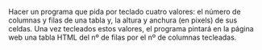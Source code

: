 Hacer un programa que pida por teclado cuatro valores: el número de columnas y filas de una tabla y, la altura y anchura (en pixels) de sus celdas. Una vez tecleados estos valores, el programa pintará en la página web una tabla HTML del nº de filas por el nº de columnas tecleadas.